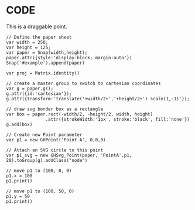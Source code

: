 # CODE

This is a draggable point.

<div id='example'></div>

```
// Define the paper sheet
var width = 250;
var height = 125;
var paper = Snap(width,height);
paper.attr({style:'display:block; margin:auto'})
Snap('#example').append(paper)

var proj = Matrix.identity()

// create a master group to switch to cartesian coordinates
var g = paper.g();
g.attr({id:'cartesian'});
g.attr({transform:'translate('+width/2+','+height/2+') scale(1,-1)'});

// draw svg border box as a rectangle
var box = paper.rect(-width/2, -height/2, width, height)
               .attr({strokeWidth:'1px', stroke:'black', fill:'none'})
g.add(box)

// Create new Point parameter
var p1 = new GHPoint('Point A', 0,0,0)

// Attach an SVG circle to this point
var p1_svg = new GHSvg_Point(paper, 'PointA',p1, 20).toGroup(g).addClass("node")

// move p1 to (100, 0, 0)
p1.x = 100
p1.print()

// move p1 to (100, 50, 0)
p1.y = 50
p1.print()

```


<script type='text/javascript' src='https://cdnjs.cloudflare.com/ajax/libs/snap.svg/0.4.1/snap.svg.js'></script>
<script type='text/javascript' src='dist/lib/matrix.js'></script>
<script type='text/javascript' src='dist/lib/vector.js'></script>
<script type='text/javascript' src='dist/src/ghparam.js'></script>
<script type='text/javascript' src='dist/src/ghcomp.js'></script>
<script type='text/javascript' src='dist/src/ghsvg.js'></script>
<link rel='stylesheet' type='text/css' href='dist/css/tutorials.css'>
<script>
  // Define the paper sheet
  var width = 250;
  var height = 125;
  var paper = Snap(width,height);
  paper.attr({style:'display:block; margin:auto'})
  Snap('#example').append(paper)

  var proj = Matrix.identity()


  // create a master group to switch to cartesian coordinates
  var g = paper.g();
  g.attr({id:'cartesian'});
  g.attr({transform:'translate('+width/2+','+height/2+') scale(1,-1)'});

  // draw svg border box as a rectangle
  var box = paper.rect(-width/2, -height/2, width, height)
                 .attr({strokeWidth:'2px', stroke:'black', fill:'none'})
  g.add(box)

  // Create new Point parameter
  var p1 = new GHPoint('Point A', 0,0,0)

  // Attach an SVG circle to this point
  var p1_svg = new GHSvg_Point(paper, 'PointA',p1, 20).toGroup(g).addClass("node")

  // move p1 to (100, 0, 0)
  p1.x = 100
  p1.print()

  // move p1 to (100, 50, 0)
  p1.y = 50
  p1.print()
</script>
